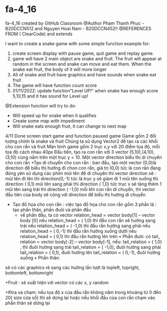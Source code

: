 # fa-4_16
fa-4_16 created by GitHub Classroom
@Author Pham Thanh Phuc - B20DCCN512 and Nguyen Hoai Nam - B20DCCN452!!
@REFERENCES FROM ( ClearCode) and extends


I want to create a snake game with some simple function example for:
  1. create screen display with pause game, quit game and replay game.
  2. game will have 2 main object are snake and fruit. The fruit will appear at random in the screen and
    snake can move and eat them. When the snake eat fruit, the body of it will more longer
  3. All of snake and fruit have graphics and have sounds when snake eat fruit
  4. The game will have function count score
  5. 01/11/2022: update function"Level UP!" when snake has enough score 5,10,15 and it has sound for Level up!
 
 @Extension function will try to do:
  + Will speed up for snake when it qualifies
  + Create some map with impediment
  + Will snake eats enough fruit, it can change to next map
  

 4/11 Done screen start game and function paused game
Game gồm 2 đối tượng chính là snake và fruit
Chúng ta sử dụng Vector2 để tạo ra các khối cho con rắn và fruit
Màn hình game gồm 2 trục x,y với 20 điểm tọa độ, mỗi tọa độ cách nhau 40px
Đầu tiên, tạo ra con rắn với 3 vector (5,10),(4,10),(3,10) cùng nằm trên một trục y = 10.
Một vector direction biểu thị di chuyển cho con rắn
+Tạo di chuyển cho con rắn :
	ban đầu, tạo một vector (0,0)là direction để biểu thị hướng đi chon con rắn, giá trị (0,0) tức là con rắn đang đứng yên 
	sử dụng các phím mũi tên để di chuyển thì vector direction sẽ :
		mũi tên đi lên thì direction(0,-1) tức là trục y sẽ giảm đi 1
		mũi tên xuống thì direction ( 0,1)
		mũi tên sang phải thì direction ( 1,0) tức trục x sẽ tăng thêm 1
		mũi tên sang trái thì direction ( -1,0)
	mỗi khi con rắn di chuyển, thì vector đầu tiên của body sẽ cộng với direction để biểu thị hướng di chuyển
+ Tạo đồ họa cho con rắn :
	việc tạo đồ họa cho con rắn gồm 3 phần là : tạo phần thân, phần đuôi và phần đầu
	*	về phần đầu, ta có vector relation_head = vector body[1] – vector body [0]
		nếu relation_head = ( 1,0) thì đầu con rắn sẽ hướng sang trái
		nếu relation_head = ( -1,0) thì đầu rắn hướng sang phải
		nếu relation_head = ( 0,-1) thì đầu rắn hướng xuống dưới
		nếu relation_head = ( 0,1) thì đầu rắn hướng lên trên
•	Phần đuôi:
có tail_ relation = vector body[-2] – vector body[-1], nếu:
	tail_relation = ( 1,0) , thì đuôi hướng sang trái
	tail_relation = ( -1,0), đuôi hướng sang phải
	tail_relation = ( 0,1), đuôi hướng lên
	tail_relation = ( 0,-1), đuôi hướng xuống
•	Phần thân:
 

sẽ có các graphics rẽ sang các hướng lần lượt là topleft, topright, bottomleft, bottomright
	
+Fruit : sẽ xuất hiện với vector có các x, y random

+Ktra va chạm:
nếu tọa độ x của đầu rắn không nằm trong khoảng từ 0 đến 20( size cửa sổ) thì sẽ dừng lại
hoặc nếu khối đầu của con rắn chạm vào phần thân sẽ dừng lại

